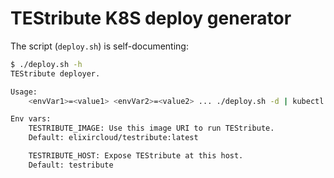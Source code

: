 TEStribute K8S deploy generator
===============================

The script (`deploy.sh`)  is self-documenting:

```bash
$ ./deploy.sh -h
TEStribute deployer.

Usage:
	<envVar1>=<value1> <envVar2>=<value2> ... ./deploy.sh -d | kubectl -n <namespace> create -f -

Env vars:
	TESTRIBUTE_IMAGE: Use this image URI to run TEStribute.
	Default: elixircloud/testribute:latest

	TESTRIBUTE_HOST: Expose TEStribute at this host.
	Default: testribute
```


